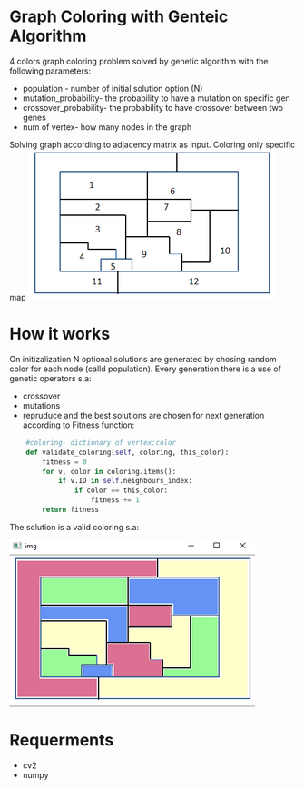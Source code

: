 # Graph Coloring with Genteic Algorithm
4 colors graph coloring problem solved by genetic algorithm with the following parameters:
- population - number of initial solution option (N)
- mutation_probability- the probability to have a mutation on specific gen
- crossover_probability- the probability to have crossover between two genes
- num of vertex- how many nodes in the graph

Solving graph according to adjacency matrix as input. 
Coloring only specific map ![map](map.PNG)

# How it works
On initizalization N optional solutions are generated by chosing random color for each node (calld population).
Every generation there is a use of genetic operators s.a:
- crossover
- mutations 
- repruduce
and the best solutions are chosen for next generation according to Fitness function:
```python
    #coloring- dictionary of vertex:color
    def validate_coloring(self, coloring, this_color):
        fitness = 0
        for v, color in coloring.items():
            if v.ID in self.neighbours_index:
                if color == this_color:
                    fitness += 1
        return fitness
```
The solution is a valid coloring s.a:

![map](solution.png)

# Requerments
 * cv2
 * numpy
